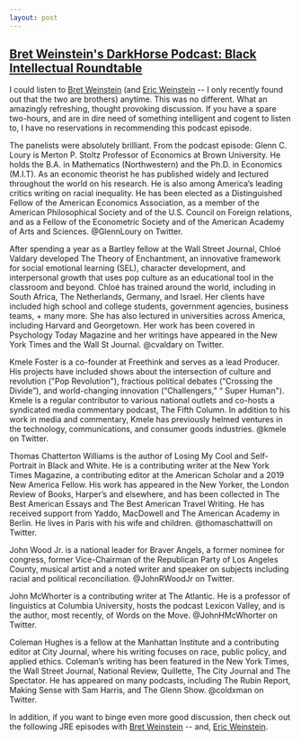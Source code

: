 ```yaml
---
layout: post
---
```


## [Bret Weinstein's DarkHorse Podcast: Black Intellectual Roundtable](https://www.youtube.com/watch?v=pHGt733yw3g&t=828s)

I could listen to [Bret Weinstein](https://en.wikipedia.org/wiki/Bret_Weinstein) (and [Eric Weinstein](https://en.wikipedia.org/wiki/Eric_Weinstein) -- I only recently found out that the two are brothers) anytime. This was no different. What an amazingly refreshing, thought provoking discussion. If you have a spare two-hours, and are in dire need of something intelligent and cogent to listen to, I have no reservations in recommending this podcast episode.

The panelists were absolutely brilliant. From the podcast episode:
Glenn C. Loury is Merton P. Stoltz Professor of Economics at Brown University. He holds the B.A. in Mathematics (Northwestern) and the Ph.D. in Economics (M.I.T). As an economic theorist he has published widely and lectured throughout the world on his research. He is also among America’s leading critics writing on racial inequality. He has been elected as a Distinguished Fellow of the American Economics Association, as a member of the American Philosophical Society and of the U.S. Council on Foreign relations, and as a Fellow of the Econometric Society and of the American Academy of Arts and Sciences.
@GlennLoury on Twitter.

After spending a year as a Bartley fellow at the Wall Street Journal, Chloé Valdary developed The Theory of Enchantment, an innovative framework for social emotional learning (SEL), character development, and interpersonal growth that uses pop culture as an educational tool in the classroom and beyond.  Chloé has trained around the world, including in South Africa, The Netherlands, Germany, and Israel. Her clients have included high school and college students, government agencies, business teams, + many more. She has also lectured in universities across America, including Harvard and Georgetown. Her work has been covered in Psychology Today Magazine and her writings have appeared in the New York Times and the Wall St Journal.
@cvaldary on Twitter.

Kmele Foster is a co-founder at Freethink and serves as a lead Producer. His projects have included shows about the intersection of culture and revolution ("Pop Revolution"), fractious political debates (“Crossing the Divide”), and world-changing innovation (“Challengers,” “ Super Human"). Kmele is a regular contributor to various national outlets and co-hosts a syndicated media commentary podcast, The Fifth Column. In addition to his work in media and commentary, Kmele has previously helmed ventures in the technology, communications, and consumer goods industries.
@kmele on Twitter.

Thomas Chatterton Williams is the author of Losing My Cool and Self-Portrait in Black and White. He is a contributing writer at the New York Times Magazine, a contributing editor at the American Scholar and a 2019 New America Fellow. His work has appeared in the New Yorker, the London Review of Books, Harper’s and elsewhere, and has been collected in The Best American Essays and The Best American Travel Writing. He has received support from Yaddo, MacDowell and The American Academy in Berlin. He lives in Paris with his wife and children.
@thomaschattwill on Twitter.

John Wood Jr. is a national leader for Braver Angels, a former nominee for congress, former Vice-Chairman of the Republican Party of Los Angeles County, musical artist and a noted writer and speaker on subjects including racial and political reconciliation.
@JohnRWoodJr on Twitter.

John McWhorter is a contributing writer at The Atlantic. He is a professor of linguistics at Columbia University, hosts the podcast Lexicon Valley, and is the author, most recently, of Words on the Move.
@JohnHMcWhorter on Twitter.

Coleman Hughes is a fellow at the Manhattan Institute and a contributing editor at City Journal, where his writing focuses on race, public policy, and applied ethics. Coleman’s writing has been featured in the New York Times, the Wall Street Journal, National Review, Quillette, The City Journal and The Spectator. He has appeared on many podcasts, including The Rubin Report, Making Sense with Sam Harris, and The Glenn Show.
@coldxman on Twitter.

In addition, if you want to binge even more good discussion, then check out the following JRE episodes with [Bret Weinstein](https://www.youtube.com/watch?v=pRCzZp1J0v0&t=33s) -- and, [Eric Weinstein](https://www.youtube.com/watch?v=_EWCN3CPhTI).
